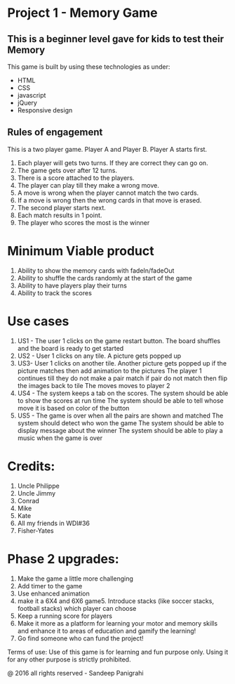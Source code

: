 # Project 1 - Memory Game
## This is a beginner level gave for kids to test their Memory

This game is built by using these technologies as under:
* HTML
* CSS
* javascript
* jQuery
* Responsive design

## Rules of engagement

This is a two player game. Player A and Player B. Player A starts first.

1. Each player will gets two turns. If they are correct they can go on.
3. The game gets over after 12 turns.
4. There is a score attached to the players.
5. The player can play till they make a wrong move.
6. A move is wrong when the player cannot match the two cards.
7. If a move is wrong then the wrong cards in that move is erased.
7. The second player starts next.
9. Each match results in 1 point.
10. The player who scores the most is the winner


# Minimum Viable product
1. Ability to show the memory cards with fadeIn/fadeOut
3. Ability to shuffle the cards randomly at the start of the game
4. Ability to have players play their turns
5. Ability to track the scores

# Use cases

1. US1 - The user 1 clicks on the game restart button.
The board shuffles and the board is ready to get started
2. US2 - User 1 clicks on any tile. A picture gets popped up
3. US3- User 1 clicks on another tile. Another picture gets popped up
if the picture matches then add animation to the pictures
The player 1 continues till they do not make a pair match
if pair do not match then flip the images back to tile
The moves moves to player 2
4. US4 - The system keeps a tab on the scores.
The system should be able to show the scores at run time
The system should be able to tell whose move it is based on color of the button
5. US5 - The game is over when all the pairs are shown and matched
The system should detect who won the game
The system should be able to display message about the winner
The system should be able to play a music when the game is over

# Credits:
1. Uncle Philippe
2. Uncle Jimmy
3. Conrad
4. Mike
5. Kate
6. All my friends in WDI#36
7. Fisher-Yates

# Phase 2 upgrades:
1. Make the game a little more challenging
2. Add timer to the game
3. Use enhanced animation
4. make it a 6X4 and 6X6 game5. Introduce stacks (like soccer stacks, football stacks) which player can choose
5. Keep a running score for players
6. Make it more as a platform for learning your motor and memory skills and enhance it to areas of education and gamify the learning!
7. Go find someone who can fund the project!

Terms of use:
Use of this game is for learning and fun purpose only. Using it for any other purpose is strictly prohibited.

@ 2016 all rights reserved - Sandeep Panigrahi
